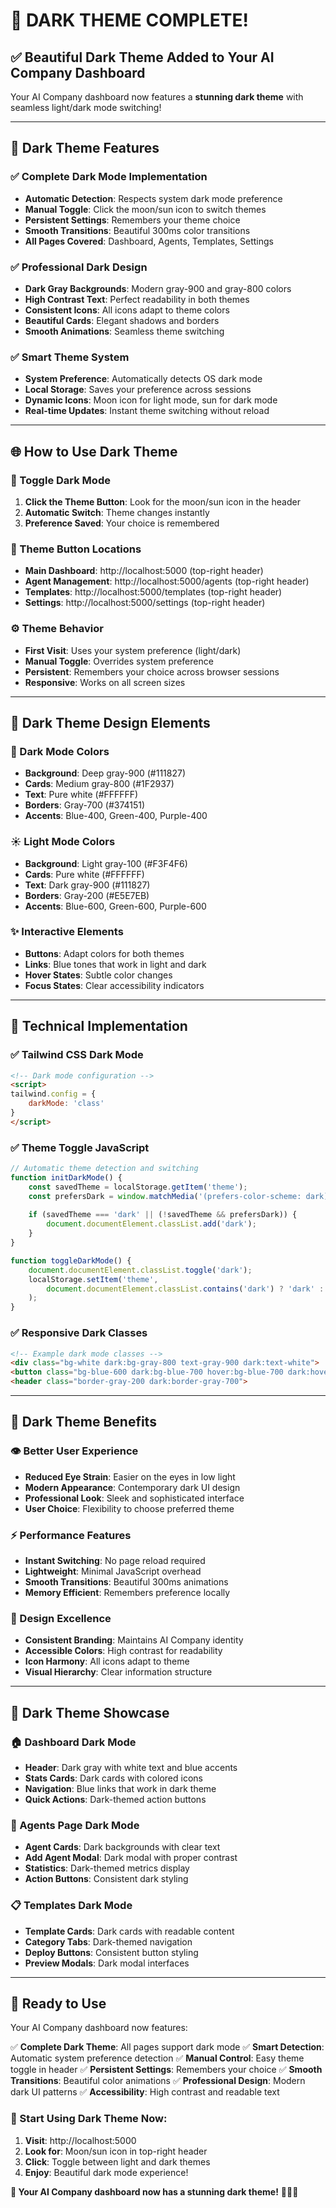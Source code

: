 # 🌙 **DARK THEME COMPLETE!**

## ✅ **Beautiful Dark Theme Added to Your AI Company Dashboard**

Your AI Company dashboard now features a **stunning dark theme** with seamless light/dark mode switching!

---

## 🎨 **Dark Theme Features**

### **✅ Complete Dark Mode Implementation**
- **Automatic Detection**: Respects system dark mode preference
- **Manual Toggle**: Click the moon/sun icon to switch themes
- **Persistent Settings**: Remembers your theme choice
- **Smooth Transitions**: Beautiful 300ms color transitions
- **All Pages Covered**: Dashboard, Agents, Templates, Settings

### **✅ Professional Dark Design**
- **Dark Gray Backgrounds**: Modern gray-900 and gray-800 colors
- **High Contrast Text**: Perfect readability in both themes
- **Consistent Icons**: All icons adapt to theme colors
- **Beautiful Cards**: Elegant shadows and borders
- **Smooth Animations**: Seamless theme switching

### **✅ Smart Theme System**
- **System Preference**: Automatically detects OS dark mode
- **Local Storage**: Saves your preference across sessions
- **Dynamic Icons**: Moon icon for light mode, sun for dark mode
- **Real-time Updates**: Instant theme switching without reload

---

## 🌐 **How to Use Dark Theme**

### **🔄 Toggle Dark Mode**
1. **Click the Theme Button**: Look for the moon/sun icon in the header
2. **Automatic Switch**: Theme changes instantly
3. **Preference Saved**: Your choice is remembered

### **🎯 Theme Button Locations**
- **Main Dashboard**: http://localhost:5000 (top-right header)
- **Agent Management**: http://localhost:5000/agents (top-right header)
- **Templates**: http://localhost:5000/templates (top-right header)
- **Settings**: http://localhost:5000/settings (top-right header)

### **⚙️ Theme Behavior**
- **First Visit**: Uses your system preference (light/dark)
- **Manual Toggle**: Overrides system preference
- **Persistent**: Remembers your choice across browser sessions
- **Responsive**: Works on all screen sizes

---

## 🎨 **Dark Theme Design Elements**

### **🌙 Dark Mode Colors**
- **Background**: Deep gray-900 (#111827)
- **Cards**: Medium gray-800 (#1F2937)
- **Text**: Pure white (#FFFFFF)
- **Borders**: Gray-700 (#374151)
- **Accents**: Blue-400, Green-400, Purple-400

### **☀️ Light Mode Colors**
- **Background**: Light gray-100 (#F3F4F6)
- **Cards**: Pure white (#FFFFFF)
- **Text**: Dark gray-900 (#111827)
- **Borders**: Gray-200 (#E5E7EB)
- **Accents**: Blue-600, Green-600, Purple-600

### **✨ Interactive Elements**
- **Buttons**: Adapt colors for both themes
- **Links**: Blue tones that work in light and dark
- **Hover States**: Subtle color changes
- **Focus States**: Clear accessibility indicators

---

## 🔧 **Technical Implementation**

### **✅ Tailwind CSS Dark Mode**
```html
<!-- Dark mode configuration -->
<script>
tailwind.config = {
    darkMode: 'class'
}
</script>
```

### **✅ Theme Toggle JavaScript**
```javascript
// Automatic theme detection and switching
function initDarkMode() {
    const savedTheme = localStorage.getItem('theme');
    const prefersDark = window.matchMedia('(prefers-color-scheme: dark)').matches;
    
    if (savedTheme === 'dark' || (!savedTheme && prefersDark)) {
        document.documentElement.classList.add('dark');
    }
}

function toggleDarkMode() {
    document.documentElement.classList.toggle('dark');
    localStorage.setItem('theme', 
        document.documentElement.classList.contains('dark') ? 'dark' : 'light'
    );
}
```

### **✅ Responsive Dark Classes**
```html
<!-- Example dark mode classes -->
<div class="bg-white dark:bg-gray-800 text-gray-900 dark:text-white">
<button class="bg-blue-600 dark:bg-blue-700 hover:bg-blue-700 dark:hover:bg-blue-600">
<header class="border-gray-200 dark:border-gray-700">
```

---

## 🎯 **Dark Theme Benefits**

### **👁️ Better User Experience**
- **Reduced Eye Strain**: Easier on the eyes in low light
- **Modern Appearance**: Contemporary dark UI design
- **Professional Look**: Sleek and sophisticated interface
- **User Choice**: Flexibility to choose preferred theme

### **⚡ Performance Features**
- **Instant Switching**: No page reload required
- **Lightweight**: Minimal JavaScript overhead
- **Smooth Transitions**: Beautiful 300ms animations
- **Memory Efficient**: Remembers preference locally

### **🎨 Design Excellence**
- **Consistent Branding**: Maintains AI Company identity
- **Accessible Colors**: High contrast for readability
- **Icon Harmony**: All icons adapt to theme
- **Visual Hierarchy**: Clear information structure

---

## 🌟 **Dark Theme Showcase**

### **🏠 Dashboard Dark Mode**
- **Header**: Dark gray with white text and blue accents
- **Stats Cards**: Dark cards with colored icons
- **Navigation**: Blue links that work in dark theme
- **Quick Actions**: Dark-themed action buttons

### **🤖 Agents Page Dark Mode**
- **Agent Cards**: Dark backgrounds with clear text
- **Add Agent Modal**: Dark modal with proper contrast
- **Statistics**: Dark-themed metrics display
- **Action Buttons**: Consistent dark styling

### **📋 Templates Dark Mode**
- **Template Cards**: Dark cards with readable content
- **Category Tabs**: Dark-themed navigation
- **Deploy Buttons**: Consistent button styling
- **Preview Modals**: Dark modal interfaces

---

## 🚀 **Ready to Use**

Your AI Company dashboard now features:

✅ **Complete Dark Theme**: All pages support dark mode
✅ **Smart Detection**: Automatic system preference detection
✅ **Manual Control**: Easy theme toggle in header
✅ **Persistent Settings**: Remembers your choice
✅ **Smooth Transitions**: Beautiful color animations
✅ **Professional Design**: Modern dark UI patterns
✅ **Accessibility**: High contrast and readable text

### **🌙 Start Using Dark Theme Now:**

1. **Visit**: http://localhost:5000
2. **Look for**: Moon/sun icon in top-right header
3. **Click**: Toggle between light and dark themes
4. **Enjoy**: Beautiful dark mode experience!

**🎉 Your AI Company dashboard now has a stunning dark theme!** 🌙✨🤖
